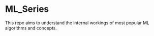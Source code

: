# ML_Series

This repo aims to understand the internal workings of most popular ML algorithms and concepts.

